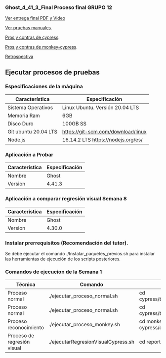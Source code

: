 ### Ghost_4_41_3_Final Proceso final GRUPO 12
[Ver entrega final PDF y Video](https://github.com/MISW4103-Automatizacion/Ghost_4_41_3_Final/wiki/Entrega-final-Grupo-12)

[Ver pruebas manuales](https://github.com/MISW4103-Automatizacion/Ghost_4_41_3_Final/wiki/Pruebas-Manuales).

[Pros y contras de cypress](https://github.com/MISW4103-Automatizacion/Ghost_4_41_3_Final/wiki/Pros-y-contras-de-Cypress).

[Pros y contras de monkey-cypress](https://github.com/MISW4103-Automatizacion/Ghost_4_41_3_Final/wiki/Pros-y-Contras-de-Monkey---Cypress).

[Retrospectiva](https://github.com/MISW4103-Automatizacion/Ghost_4_41_3_Final/wiki/Retrospectiva)

## Ejecutar procesos de pruebas

### Especificaciones de la máquina

| Característica      | Especificación                      |
| -------------------- | ----------------------------------- |
| Sistema Operativos   | Linux Ubuntu. Versión 20.04 LTS     |
| Memoria Ram          | 6GB                                 |
| Disco Duro           | 100GB SS                            |
| Git ubuntu 20.04 LTS |  https://git-scm.com/download/linux |
| Node.js              | 16.14.2 LTS https://nodejs.org/es/                        |

### Aplicación a Probar
| Característica     | Especificación                      |
| -------------------- | ----------------------------------- |
| Nombre              | Ghost |
| Version             | 4.41.3 |

### Aplicación a comparar regresión visual Semana 8
| Característica     | Especificación                      |
| -------------------- | ----------------------------------- |
| Nombre              | Ghost |
| Version             | 4.30.0 |

### Instalar prerrequisitos (Recomendación del tutor).
Se debe ejecutar el comando ./Instalar_paquetes_previos.sh para instalar las herramientas de ejecución de los scripts posteriores.

### Comandos de ejecucion de la Semana 1
| Técnica     | Comando                      | Resultados |
| -------------------- | ----------------------------------- |------|
| Proceso normal              | ./ejecutar_proceso_normal.sh | cd cypress/test/cypress/screenshots |
| Proceso normal              | ./ejecutar_proceso_normal.sh | cd cypress/test/cypress/screenshots |
| Proceso reconocimiento             | ./ejecutar_proceso_monkey.sh |cd monkey-cypress/cypress/videos/monkey |
| Proceso de regresión visual | ./ejecutarRegresionVisualCypress.sh | cd reporteFinal_Cypress|

